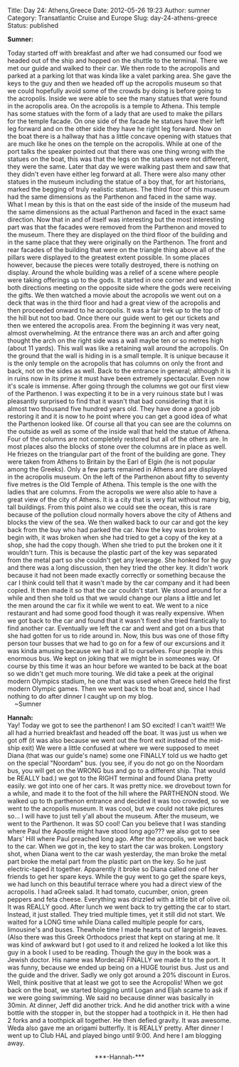 Title: Day 24: Athens,Greece
Date: 2012-05-26 19:23
Author: sumner
Category: Transatlantic Cruise and Europe
Slug: day-24-athens-greece
Status: published

**Sumner:**

Today started off with breakfast and after we had consumed our food we
headed out of the ship and hopped on the shuttle to the terminal. There
we met our guide and walked to their car. We then rode to the acropolis
and parked at a parking lot that was kinda like a valet parking area.
She gave the keys to the guy and then we headed off up the acropolis
museum so that we could hopefully avoid some of the crowds by doing is
before going to the acropolis. Inside we were able to see the many
statues that were found in the acropolis area. On the acropolis is a
temple to Athena. This temple has some statues with the form of a lady
that are used to make the pillars for the temple facade. On one side of
the facade he statues have their left leg forward and on the other side
they have he right leg forward. Now on the boat there is a hallway that
has a little concave opening with statues that are much like he ones on
the temple on the acropolis. While at one of the port talks the speaker
pointed out that there was one thing wrong with the statues on the boat,
this was that the legs on the statues were not different, they were the
same. Later that day we were walking past them and saw that they didn't
even have either leg forward at all. There were also many other statues
in the museum including the statue of a boy that, for art historians,
marked the begging of truly realistic statues. The third floor of this
museum had the same dimensions as the Parthenon and faced in the same
way. What I mean by this is that on the east side of the inside of the
museum had the same dimensions as the actual Parthenon and faced in the
exact same direction. Now that in and of itself was interesting but the
most interesting part was that the facades were removed from the
Parthenon and moved to the museum. There they are displayed on the third
floor of the building and in the same place that they were originally on
the Parthenon. The front and rear facades of the building that were on
the triangle thing above all of the pillars were displayed to the
greatest extent possible. In some places however, because the pieces
were totally destroyed, there is nothing on display. Around the whole
building was a relief of a scene where people were taking offerings up
to the gods. It started in one corner and went in both directions
meeting on the opposite side where the gods were receiving the gifts. We
then watched a movie about the acropolis we went out on a deck that was
in the third floor and had a great view of the acropolis and then
proceeded onward to he acropolis. It was a fair trek up to the top of
the hill but not too bad. Once there our guide went to get our tickets
and then we entered the acropolis area. From the beginning it was very
neat, almost overwhelming. At the entrance there was an arch and after
going thought the arch on the right side was a wall maybe ten or so
metres high (about 11 yards). This wall was like a retaining wall around
the acropolis. On the ground that the wall is hiding in is a small
temple. It is unique because it is the only temple on the acropolis that
has columns on only the front and back, not on the sides as well. Back
to the entrance in general; although it is in ruins now in its prime it
must have been extremely spectacular. Even now it's scale is immense.
After going through the columns we got our first view of the Parthenon.
I was expecting it to be in a very ruinous state but I was pleasantly
surprised to find that it wasn't that bad considering that it is almost
two thousand five hundred years old. They have done a good job restoring
it and it is now to he point where you can get a good idea of what the
Parthenon looked like. Of course all that you can see are the columns on
the outside as well as some of the inside wall that held the statue of
Athena. Four of the columns are not completely restored but all of the
others are. In most places also the blocks of stone over the columns are
in place as well. He friezes on the triangular part of the front of the
building are gone. They were taken from Athens to Britain by the Earl of
Elgin (he is not popular among the Greeks). Only a few parts remained in
Athens and are displayed in the acropolis museum. On the left of the
Parthenon about fifty to seventy five metres is the Old Temple of
Athena. This temple is the one with the ladies that are columns. From
the acropolis we were also able to have a great view of the city of
Athens. It is a city that is very flat without many big, tall buildings.
From this point also we could see the ocean, this is rare because of the
pollution cloud normally hovers above the city of Athens and blocks the
view of the sea. We then walked back to our car and got the key back
from the buy who had parked the car. Now the key was broken to begin
with, it was broken when she had tried to get a copy of the key at a
shop, she had the copy though. When she tried to put the broken one it
it wouldn't turn. This is because the plastic part of the key was
separated from the metal part so she couldn't get any leverage. She
honked for he guy and there was a long discussion, then hey tried the
other key. It didn't work because it had not been made exactly correctly
or something because the car I think could tell that it wasn't made by
the car company and it had been copied. It then made it so that the car
couldn't start. We stood around for a while and then she told us that we
would change our plans a little and let the men around the car fix it
while we went to eat. We went to a nice restaurant and had some good
food though it was really expensive. When we got back to the car and
found that it wasn't fixed she tried frantically to find another car.
Eventually we left the car and went and got on a bus that she had gotten
for us to ride around in. Now, this bus was one of those fifty person
tour busses that we had to go on for a few of our excursions and it was
kinda amusing because we had it all to ourselves. Four people in this
enormous bus. We kept on joking that we might be in someones way. Of
course by this time it was an hour before we wanted to be back at the
boat so we didn't get much more touring. We did take a peek at the
original modern Olympics stadium, he one that was used when Greece held
the first modern Olympic games. Then we went back to the boat and, since
I had nothing to do after dinner I caught up on my blog.  
    \~Sumner

**Hannah:**  
Yay! Today we got to see the parthenon! I am SO excited! I can't wait!!!
We all had a hurried breakfast and headed off the boat. It was just us
when we got off (it was also because we went out the front exit instead
of the mid-ship exit) We were a little confused at where we were
supposed to meet Diana (that was our guide's name) some one FINALLY told
us we hadto get on the special "Noordam" bus. (you see, if you do not go
on the Noordam bus, you will get on the WRONG bus and go to a different
ship. That would be REALLY bad.) we got to the RIGHT terminal and found
Diana pretty easily. we got into one of her cars. It was pretty nice. we
drovebout town for a while, and made it to the foot of the hill where
the PARTHENON stood. We walked up to th parthenon entrance and decided
it was too crowded, so we went to the acropolis museum. It was cool, but
we could not take pictures so... I will have to just tell y'all about
the museum. After the museum, we went to the Parthenon. It was SO cool!
Can you believe that I was standing where Paul the Apostle might have
stood long ago??? we also got to see Mars' Hill where Paul preached long
ago. After the acropolis, we went back to the car. When we got in, the
key to start the car was broken. Longstory shot, when Diana went to the
car wash yesterday, the man broke the metal part broke the metal part
from the plastic part on the key. So he just electric-taped it together.
Apparently it broke so Diana called one of her friends to get her spare
keys. While the guy went to go get the spare keys, we had lunch on this
beautiful terrace where you had a direct view of the acropolis. I had
aGreek salad. It had tomato, cucumber, onion, green peppers and feta
cheese. Everything was drizzled with a little bit of olive oil. It was
REALLY good. After lunch we went back to try getting the car to start.
Instead, it just stalled. They tried multiple times, yet it still did
not start. We waited for a LONG time while Diana called multiple people
for cars, limousine's and buses. Thewhole time I made hearts out of
largeish leaves. (Also there was this Greek Orthodocs priest that kept
on staring at me. It was kind of awkward but I got used to it and
relized he looked a lot like this guy in a book I used to be reading.
Though the guy in the book was a Jewish doctor. His name was Mordecai)
FINALLY we made it to the port. It was funny, because we ended up being
on a HUGE tourist bus. Just us and the guide and the driver. Sadly we
only got around a 20% discount in Euros. Well, think positive that at
least we got to see the Acropolis! When we got back on the boat, we
started blogging until Logan and Eljah scame to ask if we were going
swimming. We said no because dinner was basically in 30min. At dinner,
Jeff did another trick. And he did another trick with a wine bottle with
the stopper in, but the stopper had a toothpick in it. He then had 2
forks and a toothpick all together. He then defied gravity. It was
awesome. Weda also gave me an origami butterfly. It is REALLY pretty.
After dinner I went up to Club HAL and played bingo until 9:00. And here
I am blogging away.

<div align="CENTER">
***-Hannah-***
</div>
